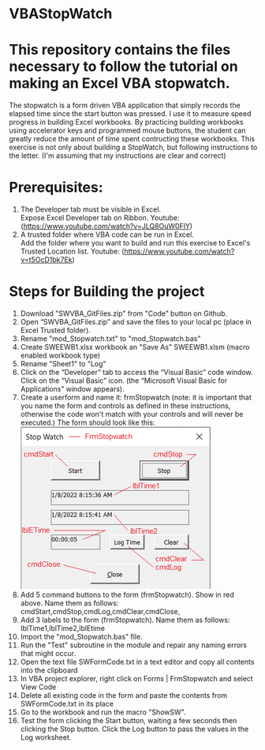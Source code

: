 # VBAStopWatch
# This repository contains the files necessary to follow the tutorial on making an Excel VBA stopwatch.
The stopwatch is a form driven VBA application that simply records the elapsed time since the start button was pressed. I use it to measure speed progress in building Excel workbooks. By practicing building workbooks using accelerator keys and programmed mouse buttons, the student can greatly reduce the amount of time spent contructing these workbooks. This exercise is not only about building a StopWatch, but following instructions to the letter. (I'm assuming that my instructions are clear and correct)
# Prerequisites:
1. The Developer tab must be visible in Excel. <br>
  Expose Excel Developer tab on Ribbon. Youtube: (https://www.youtube.com/watch?v=JLQ8OuW0FlY)
2. A trusted folder where VBA code can be run in Excel.<br>
  Add the folder where you want to build and run this exercise to Excel's Trusted Location list. Youtube: (https://www.youtube.com/watch?v=t5OcD1bk7Ek)
# Steps for Building the project
1. Download "SWVBA_GitFiles.zip" from "Code" button on Github.
2. Open “SWVBA_GitFiles.zip” and save the files to your local pc (place in Excel Trusted folder).
3. Rename "mod_Stopwatch.txt" to "mod_Stopwatch.bas"
4. Create SWEEWB1.xlsx workbook an "Save As" SWEEWB1.xlsm (macro enabled workbook type)
5. Rename "Sheet1" to "Log"
6. Click on the “Developer” tab to access the “Visual Basic” code window. Click on the “Visual Basic” icon. (the “Microsoft Visual Basic for Applications” window appears).
7. Create a userform and name it: frmStopwatch
  (note: it is important that you name the form and controls as defined in these instructions, otherwise the code won't match with your controls and will never be executed.) 
The form should look like this:
![Form Stop Watch](FrmStopwatch2.png)
7. Add 5 command buttons to the form (frmStopwatch). Show in red above. Name them as follows:
cmdStart,cmdStop,cmdLog,cmdClear,cmdClose,
8. Add 3 labels to the form (frmStopwatch). Name them as follows:
lblTime1,lblTime2,lblEtime
9. Import the "mod_Stopwatch.bas" file.
10. Run the "Test" subroutine in the module and repair any naming errors that might occur.
11. Open the text file SWFormCode.txt in a text editor and copy all contents into the clipboard 
12. In VBA project explorer, right click on Forms | FrmStopwatch and select View Code
13. Delete all existing code in the form and paste the contents from SWFormCode.txt in its place
14. Go to the workbook and run the macro "ShowSW". 
15. Test the form clicking the Start button, waiting a few seconds then clicking the Stop button. Click the Log button to pass the values in the Log worksheet. 

